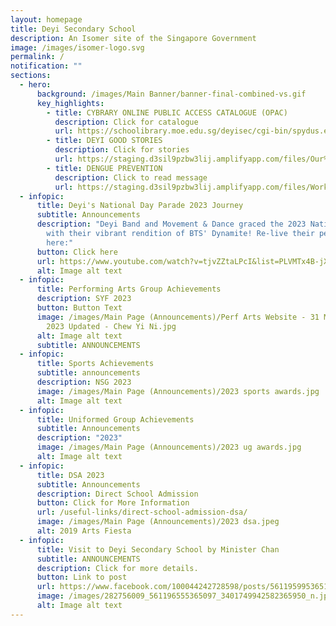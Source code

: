 ```yaml
---
layout: homepage
title: Deyi Secondary School
description: An Isomer site of the Singapore Government
image: /images/isomer-logo.svg
permalink: /
notification: ""
sections:
  - hero:
      background: /images/Main Banner/banner-final-combined-vs.gif
      key_highlights:
        - title: CYBRARY ONLINE PUBLIC ACCESS CATALOGUE (OPAC)
          description: Click for catalogue
          url: https://schoolibrary.moe.edu.sg/deyisec/cgi-bin/spydus.exe/MSGTRN/WPAC/HOME
        - title: DEYI GOOD STORIES
          description: Click for stories
          url: https://staging.d3sil9pzbw3lij.amplifyapp.com/files/Our%20Deyi%20Stories.pdf
        - title: DENGUE PREVENTION
          description: Click to read message
          url: https://staging.d3sil9pzbw3lij.amplifyapp.com/files/Working%20Together%20to%20Prevent%20Dengue.pdf
  - infopic:
      title: Deyi's National Day Parade 2023 Journey
      subtitle: Announcements
      description: "Deyi Band and Movement & Dance graced the 2023 National Day Parade
        with their vibrant rendition of BTS' Dynamite! Re-live their performance
        here:"
      button: Click here
      url: https://www.youtube.com/watch?v=tjvZZtaLPcI&list=PLVMTx4B-jXS9f08SFPkuhSprohH-FU72S
      alt: Image alt text
  - infopic:
      title: Performing Arts Group Achievements
      description: SYF 2023
      button: Button Text
      image: /images/Main Page (Announcements)/Perf Arts Website - 31 May Announcement
        2023 Updated - Chew Yi Ni.jpg
      alt: Image alt text
      subtitle: ANNOUNCEMENTS
  - infopic:
      title: Sports Achievements
      subtitle: announcements
      description: NSG 2023
      image: /images/Main Page (Announcements)/2023 sports awards.jpg
      alt: Image alt text
  - infopic:
      title: Uniformed Group Achievements
      subtitle: Announcements
      description: "2023"
      image: /images/Main Page (Announcements)/2023 ug awards.jpg
      alt: Image alt text
  - infopic:
      title: DSA 2023
      subtitle: Announcements
      description: Direct School Admission
      button: Click for More Information
      url: /useful-links/direct-school-admission-dsa/
      image: /images/Main Page (Announcements)/2023 dsa.jpeg
      alt: 2019 Arts Fiesta
  - infopic:
      title: Visit to Deyi Secondary School by Minister Chan
      subtitle: ANNOUNCEMENTS
      description: Click for more details.
      button: Link to post
      url: https://www.facebook.com/100044242728598/posts/561195995365153/?d=n
      image: /images/282756009_561196555365097_3401749942582365950_n.jpg
      alt: Image alt text
---
```

